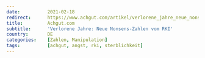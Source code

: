 ```yaml
---
date:          2021-02-18
redirect:      https://www.achgut.com/artikel/verlorene_jahre_neue_nonsens_zahlen_vom_rki
title:         Achgut.com
subtitle:      'Verlorene Jahre: Neue Nonsens-Zahlen vom RKI'
country:       DE
categories:    [Zahlen, Manipulation]
tags:          [achgut, angst, rki, sterblichkeit]
---
```

